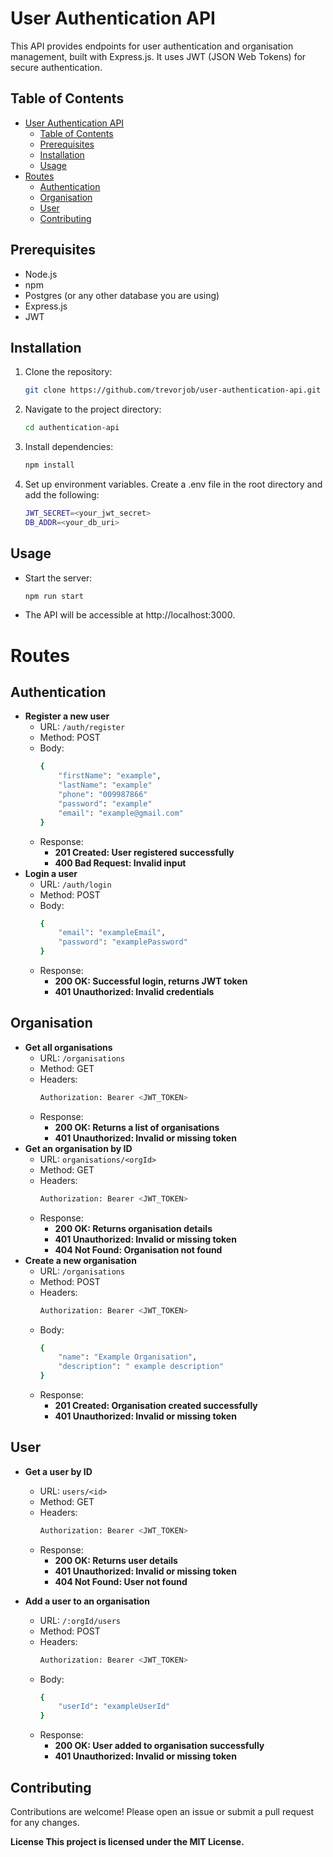 # User Authentication API

This API provides endpoints for user authentication and organisation management, built with Express.js. It uses JWT (JSON Web Tokens) for secure authentication.

## Table of Contents

- [User Authentication API](#user-authentication-api)
  - [Table of Contents](#table-of-contents)
  - [Prerequisites](#prerequisites)
  - [Installation](#installation)
  - [Usage](#usage)
- [Routes](#routes)
  - [Authentication](#authentication)
  - [Organisation](#organisation)
  - [User](#user)
  - [Contributing](#contributing)

## Prerequisites

- Node.js
- npm
- Postgres (or any other database you are using)
- Express.js
- JWT

## Installation

1. Clone the repository:

   ```bash
   git clone https://github.com/trevorjob/user-authentication-api.git

   ```

2. Navigate to the project directory:
   ```bash
   cd authentication-api
   ```
3. Install dependencies:

   ```bash
   npm install

   ```

4. Set up environment variables. Create a .env file in the root directory and add the following:
   ```bash
   JWT_SECRET=<your_jwt_secret>
   DB_ADDR=<your_db_uri>
   ```

## Usage

- Start the server:
  ```bash
  npm run start
  ```

* The API will be accessible at http://localhost:3000.

# Routes

## Authentication

- **Register a new user**
  - URL: `/auth/register`
  - Method: POST
  - Body:
    ```bash
    {
        "firstName": "example",
        "lastName": "example"
        "phone": "009987866"
        "password": "example"
        "email": "example@gmail.com"
    }
    ```
  - Response:
    - **201 Created: User registered successfully**
    - **400 Bad Request: Invalid input**
- **Login a user**
  - URL: `/auth/login`
  - Method: POST
  - Body:
    ```bash
    {
        "email": "exampleEmail",
        "password": "examplePassword"
    }
    ```
  - Response:
    - **200 OK: Successful login, returns JWT token**
    - **401 Unauthorized: Invalid credentials**

## Organisation

- **Get all organisations**
  - URL: `/organisations`
  - Method: GET
  - Headers:
    ```bash
    Authorization: Bearer <JWT_TOKEN>
    ```
  - Response:
    - **200 OK: Returns a list of organisations**
    - **401 Unauthorized: Invalid or missing token**
- **Get an organisation by ID**
  - URL: `organisations/<orgId>`
  - Method: GET
  - Headers:
    ```bash
    Authorization: Bearer <JWT_TOKEN>
    ```
  - Response:
    - **200 OK: Returns organisation details**
    - **401 Unauthorized: Invalid or missing token**
    - **404 Not Found: Organisation not found**
- **Create a new organisation**
  - URL: `/organisations`
  - Method: POST
  - Headers:
    ```bash
    Authorization: Bearer <JWT_TOKEN>

    ```
  - Body:
    ```bash
    {
        "name": "Example Organisation",
        "description": " example description"
    }
    ```
  - Response:
    - **201 Created: Organisation created successfully**
    - **401 Unauthorized: Invalid or missing token**

## User

- **Get a user by ID**

  - URL: `users/<id>`
  - Method: GET
  - Headers:
    ```bash
    Authorization: Bearer <JWT_TOKEN>
    ```
  - Response:
    - **200 OK: Returns user details**
    - **401 Unauthorized: Invalid or missing token**
    - **404 Not Found: User not found**

- **Add a user to an organisation**
  - URL: `/:orgId/users`
  - Method: POST
  - Headers:
    ```bash
    Authorization: Bearer <JWT_TOKEN>
    ```
  - Body:
    ```bash
    {
        "userId": "exampleUserId"
    }
    ```
  - Response:
    - **200 OK: User added to organisation successfully**
    - **401 Unauthorized: Invalid or missing token**

## Contributing

Contributions are welcome! Please open an issue or submit a pull request for any changes.

**License
This project is licensed under the MIT License.**
